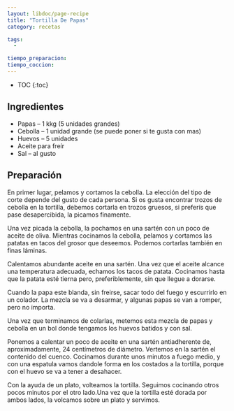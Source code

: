 ```yaml
---
layout: libdoc/page-recipe
title: "Tortilla De Papas"
category: recetas 

tags: 
  - 

tiempo_preparacion:
tiempo_coccion: 
---
```


* TOC
{:toc}

## Ingredientes


* Papas – 1 kkg (5 unidades grandes)
* Cebolla – 1 unidad grande (se puede poner si te gusta con mas)
* Huevos – 5 unidades
* Aceite para freír
* Sal – al gusto

## Preparación

En primer lugar, pelamos y cortamos la cebolla. La elección del tipo de corte
depende del gusto de cada persona. Si os gusta encontrar trozos de cebolla en la
tortilla, debemos cortarla en trozos gruesos, si preferís que pase
desapercibida, la picamos finamente.

Una vez picada la cebolla, la pochamos en una sartén con un poco de aceite de
oliva. Mientras cocinamos la cebolla, pelamos y cortamos las patatas en tacos
del grosor que deseemos. Podemos cortarlas también en finas láminas.

Calentamos abundante aceite en una sartén. Una vez que el aceite alcance una
temperatura adecuada, echamos los tacos de patata. Cocinamos hasta que la patata
esté tierna pero, preferiblemente, sin que llegue a dorarse.

Cuando la papa este blanda, sin freirse, sacar todo del fuego y escurrirlo en un
colador. La mezcla se va a desarmar, y algunas papas se van a romper, pero no
importa.

Una vez que terminamos de colarlas, metemos esta mezcla de papas y cebolla en un
bol donde tengamos los huevos batidos y con sal.

Ponemos a calentar un poco de aceite en una sartén antiadherente de,
aproximadamente, 24 centímetros de diámetro. Vertemos en la sartén el contenido
del cuenco. Cocinamos durante unos minutos a fuego medio, y con una espatula
vamos dandole forma en los costados a la tortilla, porque con el huevo se va a
tener a desahacer.

Con la ayuda de un plato, volteamos la tortilla. Seguimos cocinando otros pocos
minutos por el otro lado.Una vez que la tortilla esté dorada por ambos lados, la
volcamos sobre un plato y servimos.
